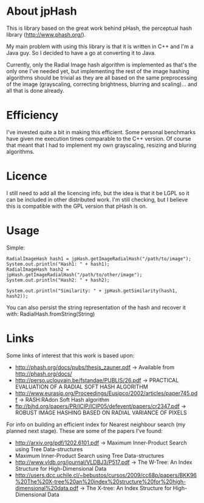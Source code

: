# About jpHash
This is library based on the great work behind pHash, the perceptual hash library (http://www.phash.org/).

My main problem with using this library is that it is written in C++ and I'm a Java guy. So I decided to have a go at converting it to Java.

Currently, only the Radial Image hash algorithm is implemented as that's the only one I've needed yet, but implementing the rest of the image hashing algorithms should be trivial as they are all based on the same preprocessing of the image (grayscaling, correcting brightness, blurring and scaling)... and all that is done already.

# Efficiency
I've invested quite a bit in making this efficient. Some personal benchmarks have given me execution times comparable to the C++ version. Of course that meant that I had to implement my own grayscaling, resizing and bluring algorithms.

# Licence
I still need to add all the licencing info, but the idea is that it be LGPL so it can be included in other distributed work. I'm still checking, but I believe this is compatible with the GPL version that pHash is on.

# Usage
Simple:
```
RadialImageHash hash1 = jpHash.getImageRadialHash("/path/to/image");
System.out.println("Hash1: " + hash1);
RadialImageHash hash2 = jpHash.getImageRadialHash("/path/to/other/image");
System.out.println("Hash2: " + hash2);

System.out.println("Similarity: " + jpHash.getSimilarity(hash1, hash2));

```

You can also persist the string representation of the hash and recover it with: RadialHash.fromString(String)

# Links
Some links of interest that this work is based upon:

* http://phash.org/docs/pubs/thesis_zauner.pdf -> Available from http://phash.org/docs/
* http://perso.uclouvain.be/fstandae/PUBLIS/26.pdf -> PRACTICAL EVALUATION OF A RADIAL SOFT HASH ALGORITHM
* http://www.eurasip.org/Proceedings/Eusipco/2002/articles/paper745.pdf -> RASH:RAdon Soft Hash algorithm
* ftp://bjhd.org/papers/PR/ICIP/ICIP05/defevent/papers/cr2347.pdf -> ROBUST IMAGE HASHING BASED ON RADIAL VARIANCE OF PIXELS

For info on building an efficient index for Nearest neighbour search (my planned next stage). These are some of the papers I've found:
* http://arxiv.org/pdf/1202.6101.pdf -> Maximum Inner-Product Search using Tree Data-structures
* Maximum Inner-Product Search using Tree Data-structures
* http://www.vldb.org/journal/VLDBJ3/P517.pdf -> The W-Tree: An Index Structure for High-Dimensional Data
* http://users.dcc.uchile.cl/~bebustos/cursos/2009/cc68p/papers/BKK96%20The%20X-tree%20an%20index%20structure%20for%20high-dimensional%20data.pdf -> The X-tree: An Index Structure for High-Dimensional Data

